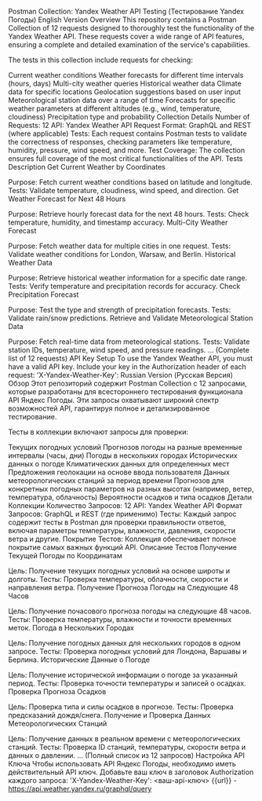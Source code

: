 Postman Collection: Yandex Weather API Testing (Тестирование Yandex Погоды)
English Version
Overview
This repository contains a Postman Collection of 12 requests designed to thoroughly test the functionality of the Yandex Weather API. These requests cover a wide range of API features, ensuring a complete and detailed examination of the service's capabilities.

The tests in this collection include requests for checking:

Current weather conditions
Weather forecasts for different time intervals (hours, days)
Multi-city weather queries
Historical weather data
Climate data for specific locations
Geolocation suggestions based on user input
Meteorological station data over a range of time
Forecasts for specific weather parameters at different altitudes (e.g., wind, temperature, cloudiness)
Precipitation type and probability
Collection Details
Number of Requests: 12
API: Yandex Weather API
Request Format: GraphQL and REST (where applicable)
Tests: Each request contains Postman tests to validate the correctness of responses, checking parameters like temperature, humidity, pressure, wind speed, and more.
Test Coverage: The collection ensures full coverage of the most critical functionalities of the API.
Tests Description
Get Current Weather by Coordinates

Purpose: Fetch current weather conditions based on latitude and longitude.
Tests: Validate temperature, cloudiness, wind speed, and direction.
Get Weather Forecast for Next 48 Hours

Purpose: Retrieve hourly forecast data for the next 48 hours.
Tests: Check temperature, humidity, and timestamp accuracy.
Multi-City Weather Forecast

Purpose: Fetch weather data for multiple cities in one request.
Tests: Validate weather conditions for London, Warsaw, and Berlin.
Historical Weather Data

Purpose: Retrieve historical weather information for a specific date range.
Tests: Verify temperature and precipitation records for accuracy.
Check Precipitation Forecast

Purpose: Test the type and strength of precipitation forecasts.
Tests: Validate rain/snow predictions.
Retrieve and Validate Meteorological Station Data

Purpose: Fetch real-time data from meteorological stations.
Tests: Validate station IDs, temperature, wind speed, and pressure readings.
... (Complete list of 12 requests)
API Key Setup
To use the Yandex Weather API, you must have a valid API key. Include your key in the Authorization header of each request:
'X-Yandex-Weather-Key': <your-api-key>
Russian Version (Русская Версия)
Обзор
Этот репозиторий содержит Postman Collection с 12 запросами, которые разработаны для всестороннего тестирования функционала API Яндекс Погоды. Эти запросы охватывают широкий спектр возможностей API, гарантируя полное и детализированное тестирование.

Тесты в коллекции включают запросы для проверки:

Текущих погодных условий
Прогнозов погоды на разные временные интервалы (часы, дни)
Погоды в нескольких городах
Исторических данных о погоде
Климатических данных для определенных мест
Предложения геолокации на основе ввода пользователя
Данных метеорологических станций за период времени
Прогнозов для конкретных погодных параметров на разных высотах (например, ветер, температура, облачность)
Вероятности осадков и типа осадков
Детали Коллекции
Количество Запросов: 12
API: Yandex Weather API
Формат Запросов: GraphQL и REST (где применимо)
Тесты: Каждый запрос содержит тесты в Postman для проверки правильности ответов, включая параметры температуры, влажности, давления, скорости ветра и другие.
Покрытие Тестов: Коллекция обеспечивает полное покрытие самых важных функций API.
Описание Тестов
Получение Текущей Погоды по Координатам

Цель: Получение текущих погодных условий на основе широты и долготы.
Тесты: Проверка температуры, облачности, скорости и направления ветра.
Получение Прогноза Погоды на Следующие 48 Часов

Цель: Получение почасового прогноза погоды на следующие 48 часов.
Тесты: Проверка температуры, влажности и точности временных меток.
Погода в Нескольких Городах

Цель: Получение погодных данных для нескольких городов в одном запросе.
Тесты: Проверка погодных условий для Лондона, Варшавы и Берлина.
Исторические Данные о Погоде

Цель: Получение исторической информации о погоде за указанный период.
Тесты: Проверка точности температуры и записей о осадках.
Проверка Прогноза Осадков

Цель: Проверка типа и силы осадков в прогнозе.
Тесты: Проверка предсказаний дождя/снега.
Получение и Проверка Данных Метеорологических Станций

Цель: Получение данных в реальном времени с метеорологических станций.
Тесты: Проверка ID станций, температуры, скорости ветра и данных о давлении.
... (Полный список из 12 запросов)
Настройка API Ключа
Чтобы использовать API Яндекс Погоды, необходимо иметь действительный API ключ. Добавьте ваш ключ в заголовок Authorization каждого запроса:
'X-Yandex-Weather-Key': <ваш-api-ключ>
{{url}} - https://api.weather.yandex.ru/graphql/query